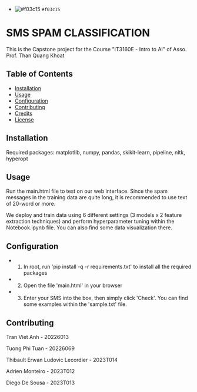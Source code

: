 - ![#f03c15](https://placehold.co/15x15/f03c15/f03c15.png) `#f03c15`

# SMS SPAM CLASSIFICATION

This is the Capstone project for the Course "IT3160E - Intro to AI" of Asso. Prof. Than Quang Khoat

## Table of Contents
- [Installation](#installation)
- [Usage](#usage)
- [Configuration](#configuration)
- [Contributing](#contributing)
- [Credits](#credits)
- [License](#license)

## Installation

Required packages: matplotlib, numpy, pandas, skikit-learn, pipeline, nltk, hyperopt

## Usage

Run the main.html file to test on our web interface. Since the spam messages in the training data are quite long, it is recommended to use text of 20-word or more.

We deploy and train data using 6 different settings (3 models x 2 feature extraction techniques) and perform hyperparameter tuning within the Notebook.ipynb file. You can also find some data visualization there.

## Configuration

- 1. In root, run 'pip install -q -r requirements.txt' to install all the required packages
- 2. Open the file 'main.html' in your browser
- 3. Enter your SMS into the box, then simply click 'Check'. You can find some examples within the 'sample.txt' file.

## Contributing

Tran Viet Anh - 20226013

Tuong Phi Tuan - 20226069

Thibault Erwan Ludovic Lecordier - 2023T014

Adrien Monteiro - 2023T012

Diego De Sousa - 2023T013
